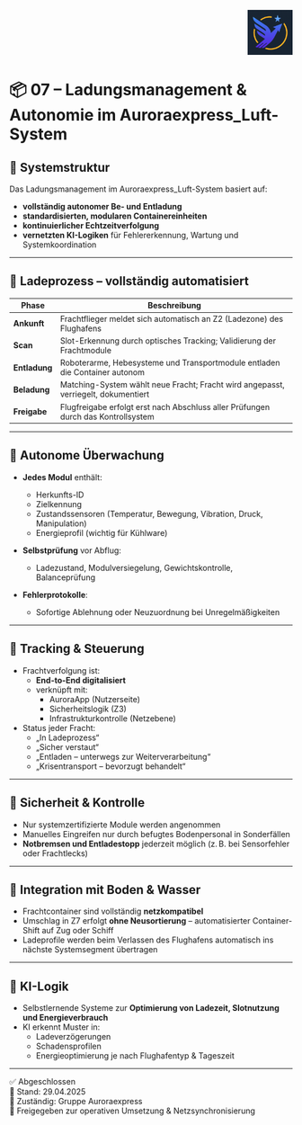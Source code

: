 <p align="right">
  <img src="./Auroraexpress_Luft_Logo.png" alt="Logo von Auroraexpress_Luft" height="80">
</p>
<!--
Autor: Fabio Weidner
Version: 1.0
Sektion: Infrastruktur – Auroraexpress_Luft
Veröffentlichung: April 2025
-->

# 📦 07 – Ladungsmanagement & Autonomie im Auroraexpress_Luft-System

## 🧱 Systemstruktur

Das Ladungsmanagement im Auroraexpress_Luft-System basiert auf:

- **vollständig autonomer Be- und Entladung**
- **standardisierten, modularen Containereinheiten**
- **kontinuierlicher Echtzeitverfolgung**
- **vernetzten KI-Logiken** für Fehlererkennung, Wartung und Systemkoordination

---

## 🚛 Ladeprozess – vollständig automatisiert

| Phase | Beschreibung |
|-------|--------------|
| **Ankunft** | Frachtflieger meldet sich automatisch an Z2 (Ladezone) des Flughafens |
| **Scan** | Slot-Erkennung durch optisches Tracking; Validierung der Frachtmodule |
| **Entladung** | Roboterarme, Hebesysteme und Transportmodule entladen die Container autonom |
| **Beladung** | Matching-System wählt neue Fracht; Fracht wird angepasst, verriegelt, dokumentiert |
| **Freigabe** | Flugfreigabe erfolgt erst nach Abschluss aller Prüfungen durch das Kontrollsystem |

---

## 🧠 Autonome Überwachung

- **Jedes Modul** enthält:
  - Herkunfts-ID
  - Zielkennung
  - Zustandssensoren (Temperatur, Bewegung, Vibration, Druck, Manipulation)
  - Energieprofil (wichtig für Kühlware)

- **Selbstprüfung** vor Abflug:  
  - Ladezustand, Modulversiegelung, Gewichtskontrolle, Balanceprüfung

- **Fehlerprotokolle**:
  - Sofortige Ablehnung oder Neuzuordnung bei Unregelmäßigkeiten

---

## 📡 Tracking & Steuerung

- Frachtverfolgung ist:
  - **End-to-End digitalisiert**
  - verknüpft mit:
    - AuroraApp (Nutzerseite)
    - Sicherheitslogik (Z3)
    - Infrastrukturkontrolle (Netzebene)
- Status jeder Fracht:
  - „In Ladeprozess“
  - „Sicher verstaut“
  - „Entladen – unterwegs zur Weiterverarbeitung“
  - „Krisentransport – bevorzugt behandelt“

---

## 🔐 Sicherheit & Kontrolle

- Nur systemzertifizierte Module werden angenommen
- Manuelles Eingreifen nur durch befugtes Bodenpersonal in Sonderfällen
- **Notbremsen und Entladestopp** jederzeit möglich (z. B. bei Sensorfehler oder Frachtlecks)

---

## 🧩 Integration mit Boden & Wasser

- Frachtcontainer sind vollständig **netzkompatibel**
- Umschlag in Z7 erfolgt **ohne Neusortierung** – automatisierter Container-Shift auf Zug oder Schiff
- Ladeprofile werden beim Verlassen des Flughafens automatisch ins nächste Systemsegment übertragen

---

## 🤖 KI-Logik

- Selbstlernende Systeme zur **Optimierung von Ladezeit, Slotnutzung und Energieverbrauch**
- KI erkennt Muster in:
  - Ladeverzögerungen
  - Schadensprofilen
  - Energieoptimierung je nach Flughafentyp & Tageszeit

---

✅ Abgeschlossen  
📅 Stand: 29.04.2025  
🏩 Zuständig: Gruppe Auroraexpress  
🔐 Freigegeben zur operativen Umsetzung & Netzsynchronisierung
